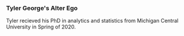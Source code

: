 ### Tyler George's Alter Ego

Tyler recieved his PhD in analytics and statistics from Michigan Central University in Spring of 2020. 
